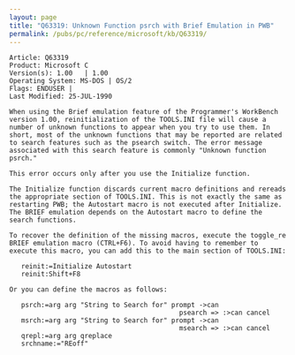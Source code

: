 ```yaml
---
layout: page
title: "Q63319: Unknown Function psrch with Brief Emulation in PWB"
permalink: /pubs/pc/reference/microsoft/kb/Q63319/
---
```


	Article: Q63319
	Product: Microsoft C
	Version(s): 1.00   | 1.00
	Operating System: MS-DOS | OS/2
	Flags: ENDUSER |
	Last Modified: 25-JUL-1990
	
	When using the Brief emulation feature of the Programmer's WorkBench
	version 1.00, reinitialization of the TOOLS.INI file will cause a
	number of unknown functions to appear when you try to use them. In
	short, most of the unknown functions that may be reported are related
	to search features such as the psearch switch. The error message
	associated with this search feature is commonly "Unknown function
	psrch."
	
	This error occurs only after you use the Initialize function.
	
	The Initialize function discards current macro definitions and rereads
	the appropriate section of TOOLS.INI. This is not exactly the same as
	restarting PWB; the Autostart macro is not executed after Initialize.
	The BRIEF emulation depends on the Autostart macro to define the
	search functions.
	
	To recover the definition of the missing macros, execute the toggle_re
	BRIEF emulation macro (CTRL+F6). To avoid having to remember to
	execute this macro, you can add this to the main section of TOOLS.INI:
	
	   reinit:=Initialize Autostart
	   reinit:Shift+F8
	
	Or you can define the macros as follows:
	
	   psrch:=arg arg "String to Search for" prompt ->can
	                                           psearch => :>can cancel
	   msrch:=arg arg "String to Search for" prompt ->can
	                                           msearch => :>can cancel
	   qrepl:=arg arg qreplace
	   srchname:="REoff"
